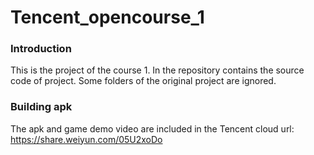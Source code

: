 # Tencent_opencourse_1
### Introduction
This is the project of the course 1. In the repository contains the source code of project. Some folders of the original project are ignored.

### Building apk
The apk and game demo video are included in the Tencent cloud
url: https://share.weiyun.com/05U2xoDo
